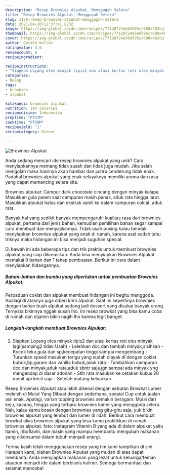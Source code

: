 ```yaml
---
description: "Resep Brownies Alpukat, Menggugah Selera"
title: "Resep Brownies Alpukat, Menggugah Selera"
slug: 1176-resep-brownies-alpukat-menggugah-selera
date: 2021-04-20T12:37:41.823Z
image: https://img-global.cpcdn.com/recipes/77128724e56d595c/680x482cq70/brownies-alpukat-foto-resep-utama.jpg
thumbnail: https://img-global.cpcdn.com/recipes/77128724e56d595c/680x482cq70/brownies-alpukat-foto-resep-utama.jpg
cover: https://img-global.cpcdn.com/recipes/77128724e56d595c/680x482cq70/brownies-alpukat-foto-resep-utama.jpg
author: Gerald Keller
ratingvalue: 3.6
reviewcount: 9
recipeingredient:

recipeinstructions:
- "Siapkan Loyang oles minyak tipis2 dan alasi kertas roti oles minyak lagi(samping2 tidak Usah) Lelehkan dcc dan tambah minyak,sisihkan Kocok telur,gula dan sp,kecepatan tinggi sampai mengembang  Turunkan speed masukan terigu yang sudah diayak dl dengan coklat bubuk,bp,garam dan vanilla bubuk,aduk rata Tambahkan campuran dcc dan minyak,aduk rata,aduk sbntr saja.jgn sampai ada minyak yng mengendap di dasar adonan Stlh rata masukan ke cetakan kukus 20 menit api kecil saja  Setelah matang keluarkan"
categories:
- Resep
tags:
- brownies
- alpukat

katakunci: brownies alpukat 
nutrition: 284 calories
recipecuisine: Indonesian
preptime: "PT37M"
cooktime: "PT59M"
recipeyield: "1"
recipecategory: Dinner

---
```



![Brownies Alpukat](https://img-global.cpcdn.com/recipes/77128724e56d595c/680x482cq70/brownies-alpukat-foto-resep-utama.jpg)

Anda sedang mencari ide resep brownies alpukat yang unik? Cara menyiapkannya memang tidak susah dan tidak juga mudah. Jika salah mengolah maka hasilnya akan hambar dan justru cenderung tidak enak. Padahal brownies alpukat yang enak selayaknya memiliki aroma dan rasa yang dapat memancing selera kita.

Brownies alpukat: Campur dark chocolate cincang dengan minyak kelapa. Masukkan gula palem saat campuran masih panas, aduk rata hingga larut. Masukkan alpukat halus dan ekstrak vanili ke dalam campuran coklat, aduk rata.

Banyak hal yang sedikit banyak mempengaruhi kualitas rasa dari brownies alpukat, pertama dari jenis bahan, kemudian pemilihan bahan segar sampai cara membuat dan menyajikannya. Tidak usah pusing kalau hendak menyiapkan brownies alpukat yang enak di rumah, karena asal sudah tahu triknya maka hidangan ini bisa menjadi suguhan spesial.


Di bawah ini ada beberapa tips dan trik praktis untuk membuat brownies alpukat yang siap dikreasikan. Anda bisa menyiapkan Brownies Alpukat memakai 0 bahan dan 1 tahap pembuatan. Berikut ini cara dalam menyiapkan hidangannya.

<!--inarticleads1-->

##### Bahan-bahan dan bumbu yang diperlukan untuk pembuatan Brownies Alpukat:



Perpaduan coklat dan alpukat membuat hidangan ini begitu menggoda. Apalagi di atasnya juga diberi krim alpukat. Saat ini sepertinya brownies dengan bahan buah alpukat sedang jadi dessert yang disukai banyak orang. Ternyata bikinnya nggak susah lho, ini resep browkat yang bisa kamu coba di rumah dan dijamin bikin nagih lho karena legit banget. 

<!--inarticleads2-->

##### Langkah-langkah membuat Brownies Alpukat:

1. Siapkan Loyang oles minyak tipis2 dan alasi kertas roti oles minyak lagi(samping2 tidak Usah) - Lelehkan dcc dan tambah minyak,sisihkan - Kocok telur,gula dan sp,kecepatan tinggi sampai mengembang  - Turunkan speed masukan terigu yang sudah diayak dl dengan coklat bubuk,bp,garam dan vanilla bubuk,aduk rata - Tambahkan campuran dcc dan minyak,aduk rata,aduk sbntr saja.jgn sampai ada minyak yng mengendap di dasar adonan - Stlh rata masukan ke cetakan kukus 20 menit api kecil saja  - Setelah matang keluarkan


Resep Brownies Alpukat atau lebih dikenal dengan sebutan Browkat Lumer meleleh di Mulut Yang Dibuat dengan sederhana, spesial Cup untuk jualan asli enak. Apalagi, varian topping brownies semakin beragam. Mulai dari keju, kacang, hingga yang terbaru brownies lumer yang menggoda selera. Nah, kalau kamu bosan dengan brownies yang gitu-gitu saja, yuk bikin brownies alpukat yang lembut dan lumer di lidah. Berikut cara membuat browkat alias brownies alpukat yang bisa kamu praktikkan di rumah. brownies alpukat. foto: instagram Vitamin B yang ada di dalam alpukat yaitu tiamin, riboflavin, dan niasin yang mampu membantu mengubah makanan yang dikonsumsi dalam tubuh menjadi energi. 

Terima kasih telah menggunakan resep yang tim kami tampilkan di sini. Harapan kami, olahan Brownies Alpukat yang mudah di atas dapat membantu Anda menyiapkan makanan yang lezat untuk keluarga/teman ataupun menjadi ide dalam berbisnis kuliner. Semoga bermanfaat dan selamat mencoba!
